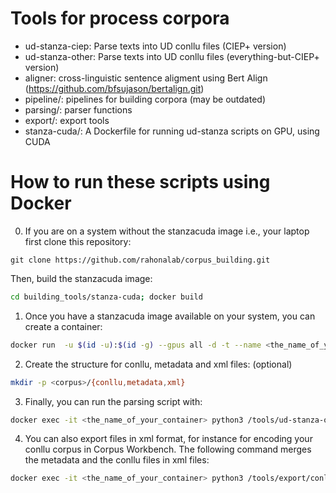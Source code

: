 # Tools for process corpora
* ud-stanza-ciep: Parse texts into UD conllu files (CIEP+ version)
* ud-stanza-other: Parse texts into UD conllu files (everything-but-CIEP+ version)
* aligner: cross-linguistic sentence aligment using Bert Align (https://github.com/bfsujason/bertalign.git)
* pipeline/: pipelines for building corpora (may be outdated)
* parsing/: parser functions
* export/: export tools
* stanza-cuda/: A Dockerfile for running ud-stanza scripts on GPU, using CUDA

# How to run these scripts using Docker

0. If you are on a system without the stanzacuda image i.e., your laptop first clone this repository:

```git
git clone https://github.com/rahonalab/corpus_building.git
```

Then, build the stanzacuda image:

```bash
cd building_tools/stanza-cuda; docker build
```

1. Once you have a stanzacuda image available on your system, you can create a container:

```bash
docker run  -u $(id -u):$(id -g) --gpus all -d -t --name <the_name_of_your_container>           -v <local_path_to_raw_texts>:<mapping_to_container_path> -v <local_path_to_stanza_resources>:/stanza_resources          -v <local_path_to_these_scripts>:/tools verkerklab/stanzacuda:latest
```

2. Create the structure for conllu, metadata and xml files: (optional)

```bash
mkdir -p <corpus>/{conllu,metadata,xml}
```

3. Finally, you can run the parsing script with:

```bash
docker exec -it <the_name_of_your_container> python3 /tools/ud-stanza-other.py -s <container_path_to_raw_texts> -t <container_path_to_conllu_files> -m <container_path_to_metadata_files> -l <language_model_in_iso6639-1> -p tokenize,lemma,pos,depparse -c <corpus: rsc>
```

4. You can also export files in xml format, for instance for encoding your conllu corpus in Corpus Workbench. The following command merges the metadata and the conllu files in xml files:

```bash
docker exec -it <the_name_of_your_container> python3 /tools/export/conllu2vrt.py -c <container_path_to_conllu_files> -m <container_path_to_metadata_files> -x <container_path_to_xml_files>
```
 
